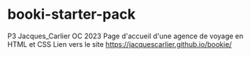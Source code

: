 # booki-starter-pack
P3
Jacques_Carlier
OC 2023
Page d'accueil d'une agence de voyage en HTML et CSS
Lien vers le site 
https://jacquescarlier.github.io/bookie/
